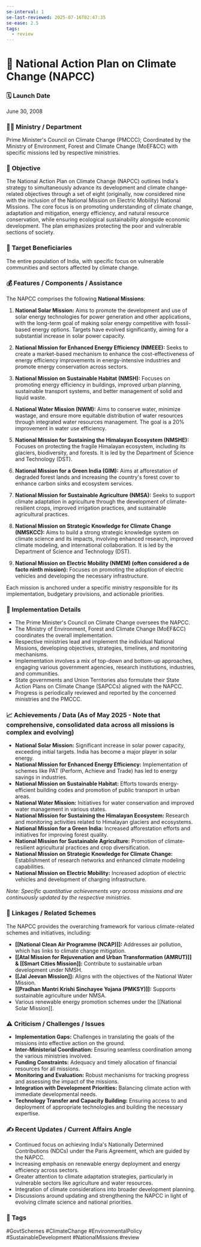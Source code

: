 ```yaml
---
se-interval: 1
se-last-reviewed: 2025-07-16T02:47:35
se-ease: 2.5
tags:
  - review
---
```

# 📌 National Action Plan on Climate Change (NAPCC)

### 🗓️ **Launch Date**
June 30, 2008

### 🧑‍🏫 **Ministry / Department**
Prime Minister's Council on Climate Change (PMCCC); Coordinated by the Ministry of Environment, Forest and Climate Change (MoEF&CC) with specific missions led by respective ministries.

### 🎯 **Objective**
The National Action Plan on Climate Change (NAPCC) outlines India's strategy to simultaneously advance its development and climate change-related objectives through a set of eight (originally, now considered nine with the inclusion of the National Mission on Electric Mobility) National Missions. The core focus is on promoting understanding of climate change, adaptation and mitigation, energy efficiency, and natural resource conservation, while ensuring ecological sustainability alongside economic development. The plan emphasizes protecting the poor and vulnerable sections of society.

### 👥 **Target Beneficiaries**
The entire population of India, with specific focus on vulnerable communities and sectors affected by climate change.

### 💰 **Features / Components / Assistance**
The NAPCC comprises the following **National Missions**:

1.  **National Solar Mission:** Aims to promote the development and use of solar energy technologies for power generation and other applications, with the long-term goal of making solar energy competitive with fossil-based energy options. Targets have evolved significantly, aiming for a substantial increase in solar power capacity.

2.  **National Mission for Enhanced Energy Efficiency (NMEEE):** Seeks to create a market-based mechanism to enhance the cost-effectiveness of energy efficiency improvements in energy-intensive industries and promote energy conservation across sectors.

3.  **National Mission on Sustainable Habitat (NMSH):** Focuses on promoting energy efficiency in buildings, improved urban planning, sustainable transport systems, and better management of solid and liquid waste.

4.  **National Water Mission (NWM):** Aims to conserve water, minimize wastage, and ensure more equitable distribution of water resources through integrated water resources management. The goal is a 20% improvement in water use efficiency.

5.  **National Mission for Sustaining the Himalayan Ecosystem (NMSHE):** Focuses on protecting the fragile Himalayan ecosystem, including its glaciers, biodiversity, and forests. It is led by the Department of Science and Technology (DST).

6.  **National Mission for a Green India (GIM):** Aims at afforestation of degraded forest lands and increasing the country's forest cover to enhance carbon sinks and ecosystem services.

7.  **National Mission for Sustainable Agriculture (NMSA):** Seeks to support climate adaptation in agriculture through the development of climate-resilient crops, improved irrigation practices, and sustainable agricultural practices.

8.  **National Mission on Strategic Knowledge for Climate Change (NMSKCC):** Aims to build a strong strategic knowledge system on climate science and its impacts, involving enhanced research, improved climate modeling, and international collaboration. It is led by the Department of Science and Technology (DST).

9.  **National Mission on Electric Mobility (NMEM) (often considered a de facto ninth mission):** Focuses on promoting the adoption of electric vehicles and developing the necessary infrastructure.

Each mission is anchored under a specific ministry responsible for its implementation, budgetary provisions, and actionable priorities.

### 📍 **Implementation Details**
-   The Prime Minister's Council on Climate Change oversees the NAPCC.
-   The Ministry of Environment, Forest and Climate Change (MoEF&CC) coordinates the overall implementation.
-   Respective ministries lead and implement the individual National Missions, developing objectives, strategies, timelines, and monitoring mechanisms.
-   Implementation involves a mix of top-down and bottom-up approaches, engaging various government agencies, research institutions, industries, and communities.
-   State governments and Union Territories also formulate their State Action Plans on Climate Change (SAPCCs) aligned with the NAPCC.
-   Progress is periodically reviewed and reported by the concerned ministries and the PMCCC.

### 📈 **Achievements / Data** (As of May 2025 - Note that comprehensive, consolidated data across all missions is complex and evolving)
-   **National Solar Mission:** Significant increase in solar power capacity, exceeding initial targets. India has become a major player in solar energy.
-   **National Mission for Enhanced Energy Efficiency:** Implementation of schemes like PAT (Perform, Achieve and Trade) has led to energy savings in industries.
-   **National Mission on Sustainable Habitat:** Efforts towards energy-efficient building codes and promotion of public transport in urban areas.
-   **National Water Mission:** Initiatives for water conservation and improved water management in various states.
-   **National Mission for Sustaining the Himalayan Ecosystem:** Research and monitoring activities related to Himalayan glaciers and ecosystems.
-   **National Mission for a Green India:** Increased afforestation efforts and initiatives for improving forest quality.
-   **National Mission for Sustainable Agriculture:** Promotion of climate-resilient agricultural practices and crop diversification.
-   **National Mission on Strategic Knowledge for Climate Change:** Establishment of research networks and enhanced climate modeling capabilities.
-   **National Mission on Electric Mobility:** Increased adoption of electric vehicles and development of charging infrastructure.

*Note: Specific quantitative achievements vary across missions and are continuously updated by the respective ministries.*

### 🧩 **Linkages / Related Schemes**
The NAPCC provides the overarching framework for various climate-related schemes and initiatives, including:
-   **[[National Clean Air Programme (NCAP)]]:** Addresses air pollution, which has links to climate change mitigation.
-   **[[Atal Mission for Rejuvenation and Urban Transformation (AMRUT)]] & [[Smart Cities Mission]]:** Contribute to sustainable urban development under NMSH.
-   **[[Jal Jeevan Mission]]:** Aligns with the objectives of the National Water Mission.
-   **[[Pradhan Mantri Krishi Sinchayee Yojana (PMKSY)]]:** Supports sustainable agriculture under NMSA.
-   Various renewable energy promotion schemes under the [[National Solar Mission]].

### ⚠️ **Criticism / Challenges / Issues**
-   **Implementation Gaps:** Challenges in translating the goals of the missions into effective action on the ground.
-   **Inter-Ministerial Coordination:** Ensuring seamless coordination among the various ministries involved.
-   **Funding Constraints:** Adequacy and timely allocation of financial resources for all missions.
-   **Monitoring and Evaluation:** Robust mechanisms for tracking progress and assessing the impact of the missions.
-   **Integration with Development Priorities:** Balancing climate action with immediate developmental needs.
-   **Technology Transfer and Capacity Building:** Ensuring access to and deployment of appropriate technologies and building the necessary expertise.

### ✍️ **Recent Updates / Current Affairs Angle**
-   Continued focus on achieving India's Nationally Determined Contributions (NDCs) under the Paris Agreement, which are guided by the NAPCC.
-   Increasing emphasis on renewable energy deployment and energy efficiency across sectors.
-   Greater attention to climate adaptation strategies, particularly in vulnerable sectors like agriculture and water resources.
-   Integration of climate considerations into broader development planning.
-   Discussions around updating and strengthening the NAPCC in light of evolving climate science and national priorities.

### 🔗 **Tags**
#GovtSchemes #ClimateChange #EnvironmentalPolicy #SustainableDevelopment #NationalMissions
#review